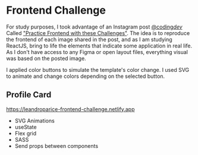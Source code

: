 # Frontend Challenge

For study purposes, I took advantage of an Instagram post [@coding*dev*](https://www.instagram.com/coding_dev_)
Called ["Practice Frontend with these Challenges"](https://www.instagram.com/p/C94inT1yL4X/?utm_source=ig_web_copy_link&igsh=MzRlODBiNWFlZA==).
The idea is to reproduce the frontend of each image shared in the post, and as I am studying ReactJS, bring to life the elements that indicate some application in real life.
As I don't have access to any Figma or open layout files, everything visual was based on the posted image.

I applied color buttons to simulate the template's color change. I used SVG to animate and change colors depending on the selected button.

## Profile Card

https://leandroparice-frontend-challenge.netlify.app

- SVG Animations
- useState
- Flex grid
- SASS
- Send props between components
